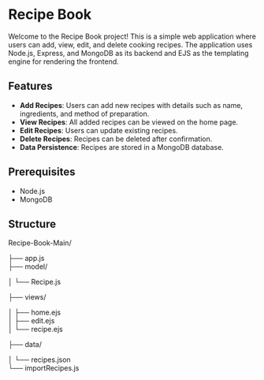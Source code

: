 # Recipe Book

Welcome to the Recipe Book project! This is a simple web application where users can add, view, edit, and delete cooking recipes. The application uses Node.js, Express, and MongoDB as its backend and EJS as the templating engine for rendering the frontend.

## Features

- **Add Recipes**: Users can add new recipes with details such as name, ingredients, and method of preparation.
- **View Recipes**: All added recipes can be viewed on the home page.
- **Edit Recipes**: Users can update existing recipes.
- **Delete Recipes**: Recipes can be deleted after confirmation.
- **Data Persistence**: Recipes are stored in a MongoDB database.

## Prerequisites

- Node.js
- MongoDB

## Structure 

Recipe-Book-Main/

├── app.js            
├── model/

│     └── Recipe.js 

├── views/

│     ├── home.ejs    
│     ├── edit.ejs       
│     └── recipe.ejs 

├── data/

│     └── recipes.json   
└── importRecipes.js   

